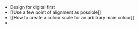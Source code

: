 - Design for digital first
- [[Use a few point of alignment as possible]]
- [[How to create a colour scale for an arbitrary main colour]]
- 
